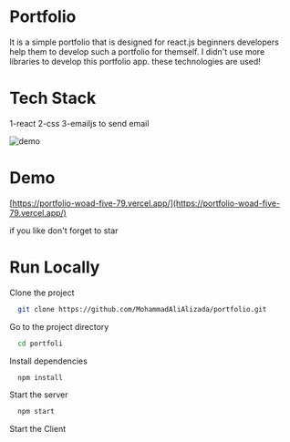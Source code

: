 # Portfolio
It is a simple portfolio that is designed for react.js beginners developers help them to develop such a portfolio for themself. I didn't use more libraries to develop this portfolio app.
these technologies are used!
# Tech Stack
1-react 
2-css 
3-emailjs to send email

![demo](https://github.com/MohammadAliAlizada/portfolio/assets/40995758/5e67de1f-ccb6-400e-8b46-ce2aeccf1a8e)





# Demo
[https://portfolio-woad-five-79.vercel.app/](https://portfolio-woad-five-79.vercel.app/)

if you like don't forget to star
# Run Locally
Clone the project
```bash
  git clone https://github.com/MohammadAliAlizada/portfolio.git
```
Go to the project directory
```bash
  cd portfoli
```
Install dependencies
```bash
  npm install
```

Start the server
```bash
  npm start
```
Start the Client


